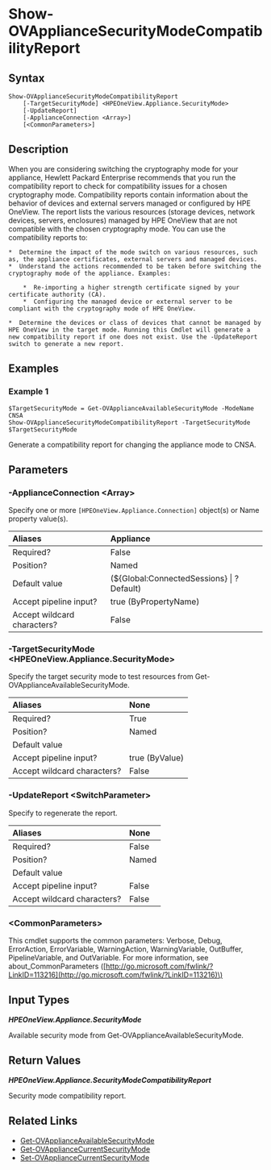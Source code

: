 ﻿---
description: Generate or show security mode compatability report. 
---

# Show-OVApplianceSecurityModeCompatibilityReport

## Syntax

```text
Show-OVApplianceSecurityModeCompatibilityReport
    [-TargetSecurityMode] <HPEOneView.Appliance.SecurityMode>
    [-UpdateReport]
    [-ApplianceConnection <Array>]
    [<CommonParameters>]
```

## Description

When you are considering switching the cryptography mode for your appliance, Hewlett Packard Enterprise recommends that you run the compatibility report to check for compatibility issues for a chosen cryptography mode. Compatibility reports contain information about the behavior of devices and external servers managed or configured by HPE OneView. The report lists the various resources (storage devices, network devices, servers, enclosures) managed by HPE OneView that are not compatible with the chosen cryptography mode. You can use the compatibility reports to:

    *  Determine the impact of the mode switch on various resources, such as, the appliance certificates, external servers and managed devices. 
    *  Understand the actions recommended to be taken before switching the cryptography mode of the appliance. Examples: 

        *  Re-importing a higher strength certificate signed by your certificate authority (CA).
        *  Configuring the managed device or external server to be compliant with the cryptography mode of HPE OneView.

    *  Determine the devices or class of devices that cannot be managed by HPE OneView in the target mode. Running this Cmdlet will generate a new compatibility report if one does not exist. Use the -UpdateReport switch to generate a new report. 

## Examples

###  Example 1 

```text
$TargetSecurityMode = Get-OVApplianceAvailableSecurityMode -ModeName CNSA
Show-OVApplianceSecurityModeCompatibilityReport -TargetSecurityMode $TargetSecurityMode
```

Generate a compatibility report for changing the appliance mode to CNSA.

## Parameters

### -ApplianceConnection &lt;Array&gt;

Specify one or more `[HPEOneView.Appliance.Connection]` object(s) or Name property value(s).

| Aliases | Appliance |
| :--- | :--- |
| Required? | False |
| Position? | Named |
| Default value | (${Global:ConnectedSessions} &vert; ? Default) |
| Accept pipeline input? | true (ByPropertyName) |
| Accept wildcard characters? | False |

### -TargetSecurityMode &lt;HPEOneView.Appliance.SecurityMode&gt;

Specify the target security mode to test resources from Get-OVApplianceAvailableSecurityMode.

| Aliases | None |
| :--- | :--- |
| Required? | True |
| Position? | Named |
| Default value |  |
| Accept pipeline input? | true (ByValue) |
| Accept wildcard characters? | False |

### -UpdateReport &lt;SwitchParameter&gt;

Specify to regenerate the report.

| Aliases | None |
| :--- | :--- |
| Required? | False |
| Position? | Named |
| Default value |  |
| Accept pipeline input? | False |
| Accept wildcard characters? | False |

### &lt;CommonParameters&gt;

This cmdlet supports the common parameters: Verbose, Debug, ErrorAction, ErrorVariable, WarningAction, WarningVariable, OutBuffer, PipelineVariable, and OutVariable. For more information, see about\_CommonParameters \([http://go.microsoft.com/fwlink/?LinkID=113216](http://go.microsoft.com/fwlink/?LinkID=113216)\)

## Input Types

_**HPEOneView.Appliance.SecurityMode**_

Available security mode from Get-OVApplianceAvailableSecurityMode.

## Return Values

_**HPEOneView.Appliance.SecurityModeCompatibilityReport**_

Security mode compatibility report.

## Related Links

* [Get-OVApplianceAvailableSecurityMode](get-ovapplianceavailablesecuritymode.md)
* [Get-OVApplianceCurrentSecurityMode](get-ovappliancecurrentsecuritymode.md)
* [Set-OVApplianceCurrentSecurityMode](set-ovappliancecurrentsecuritymode.md)

